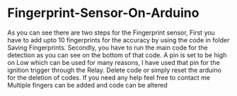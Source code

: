 # Fingerprint-Sensor-On-Arduino
As you can see there are two steps for the Fingerprint sensor, First you have to add upto 10 fingerprints for the accuracy by using the code in folder Saving Fingerprints. Secondly, you have to run the main code for the detection as you can see on the bottom of that code. A pin is set to be high on Low which can be used for many reasons, I have used that pin for the ignition trigger through the Relay.
Delete code or simply reset the arduino for the deletion of codes.
If you need any help feel free to contact me
Multiple fingers can be added and code can be altered
